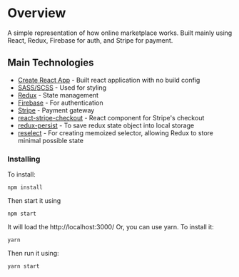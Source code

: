 # Overview

A simple representation of how online marketplace works. Built mainly using React, Redux, Firebase for auth, and Stripe for payment.

## Main Technologies

* [Create React App](https://github.com/facebook/create-react-app) - Built react application with no build config
* [SASS/SCSS](https://sass-lang.com/) - Used for styling
* [Redux](https://redux.js.org/introduction/getting-started) - State management
* [Firebase](https://firebase.google.com/) - For authentication
* [Stripe](https://stripe.com/) - Payment gateway
* [react-stripe-checkout](https://github.com/azmenak/react-stripe-checkout) - React component for Stripe's checkout
* [redux-persist](https://github.com/rt2zz/redux-persist) - To save redux state object into local storage
* [reselect](https://github.com/reduxjs/reselect) - For creating memoized selector, allowing Redux to store minimal possible state

### Installing

To install:

```
npm install
```

Then start it using 

```
npm start
```
It will load the http://localhost:3000/
Or, you can use yarn. To install it:

```
yarn
```

Then run it using:

```
yarn start
```


